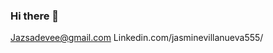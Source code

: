 ### Hi there 👋


<!--
**jazsadevee/jazsadevee** is a ✨ _special_ ✨ repository because its `README.md` (this file) appears on your GitHub profile.


Here are some ideas to get you started:

- 
- 🔭 I’m currently working on ...
- 🌱 I’m currently learning ...
- 👯 I’m looking to collaborate on ...
- 🤔 I’m looking for help with ...
- 💬 Ask me about ...
- 📫 How to reach me: ...
- 😄 Pronouns: ...
- ⚡ Fun fact: ...
-->

Jazsadevee@gmail.com
Linkedin.com/jasminevillanueva555/
